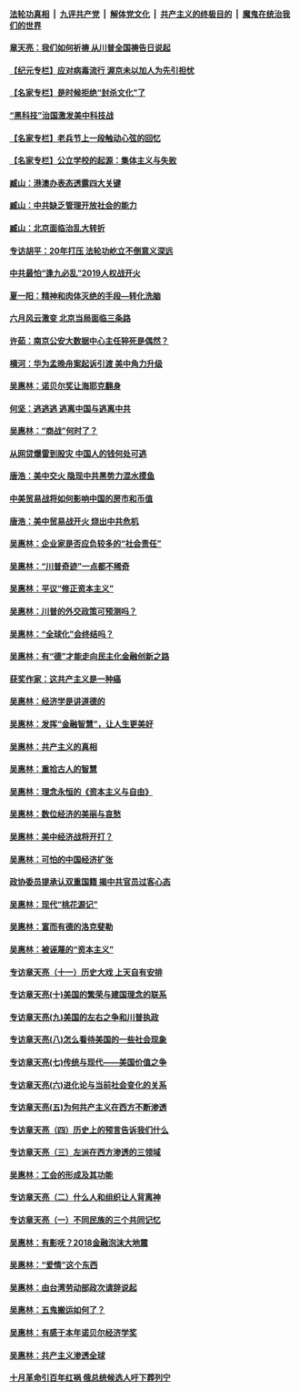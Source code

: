 

####  [法轮功真相](../../../../basic/blob/master/README.md?t=06290931) &nbsp;|&nbsp; [九评共产党](../../../../9ping.md/blob/master/README.md?t=06290931) &nbsp;|&nbsp; [解体党文化](../../../../jtdwh.md/blob/master/README.md?t=06290931)  &nbsp;|&nbsp; [共产主义的终极目的](../../../../gczydzjmd.md/blob/master/README.md?t=06290931) &nbsp;|&nbsp; [魔鬼在统治我们的世界](../../../../mgztzwmdsj.md/blob/master/README.md?t=06290931) 

#### [章天亮：我们如何祈祷 从川普全国祷告日说起](../pages/nsc423/n11944627.md?t=06290931) 

#### [【纪元专栏】应对病毒流行 渥京未以加人为先引担忧](../pages/nsc423/n11875714.md?t=06290931) 

#### [【名家专栏】是时候拒绝“封杀文化”了](../pages/nsc423/n11814093.md?t=06290931) 

#### [“黑科技”治国激发美中科技战](../pages/nsc423/n11638056.md?t=06290931) 

#### [【名家专栏】老兵节上一段触动心弦的回忆](../pages/nsc423/n11646016.md?t=06290931) 

#### [【名家专栏】公立学校的起源：集体主义与失败](../pages/nsc423/n11601833.md?t=06290931) 

#### [臧山：港澳办表态透露四大关键](../pages/nsc423/n11421628.md?t=06290931) 

#### [臧山：中共缺乏管理开放社会的能力](../pages/nsc423/n11407457.md?t=06290931) 

#### [臧山：北京面临治乱大转折](../pages/nsc423/n11406895.md?t=06290931) 

#### [专访胡平：20年打压 法轮功屹立不倒意义深远](../pages/nsc423/n11398800.md?t=06290931) 

#### [中共最怕“逢九必乱”2019人权战开火](../pages/nsc423/n11385248.md?t=06290931) 

#### [夏一阳：精神和肉体灭绝的手段—转化洗脑](../pages/nsc423/n11368250.md?t=06290931) 

#### [六月风云激变 北京当局面临三条路](../pages/nsc423/n11313668.md?t=06290931) 

#### [许茹：南京公安大数据中心主任猝死是偶然？](../pages/nsc423/n11064744.md?t=06290931) 

#### [横河：华为孟晚舟案起诉引渡 美中角力升级](../pages/nsc423/n11027230.md?t=06290931) 

#### [吴惠林：诺贝尔奖让海耶克翻身](../pages/nsc423/n10890049.md?t=06290931) 

#### [何坚：逃逃逃 逃离中国与逃离中共](../pages/nsc423/n10592891.md?t=06290931) 

#### [吴惠林：“商战”何时了？](../pages/nsc423/n10573558.md?t=06290931) 

#### [从网贷爆雷到股灾 中国人的钱何处可逃](../pages/nsc423/n10572800.md?t=06290931) 

#### [唐浩：美中交火 隐现中共黑势力混水摸鱼](../pages/nsc423/n10544040.md?t=06290931) 

#### [中美贸易战将如何影响中国的房市和币值](../pages/nsc423/n10543697.md?t=06290931) 

#### [唐浩：美中贸易战开火 烧出中共危机](../pages/nsc423/n10540126.md?t=06290931) 

#### [吴惠林：企业家是否应负较多的“社会责任”](../pages/nsc423/n10535022.md?t=06290931) 

#### [吴惠林：“川普奇迹”一点都不稀奇](../pages/nsc423/n10512808.md?t=06290931) 

#### [吴惠林：平议“修正资本主义”](../pages/nsc423/n10495724.md?t=06290931) 

#### [吴惠林：川普的外交政策可预测吗？](../pages/nsc423/n10462387.md?t=06290931) 

#### [吴惠林：“全球化”会终结吗？](../pages/nsc423/n10452838.md?t=06290931) 

#### [吴惠林：有“德”才能走向民主化金融创新之路](../pages/nsc423/n10432292.md?t=06290931) 

#### [获奖作家：这共产主义是一种癌](../pages/nsc423/n10431541.md?t=06290931) 

#### [吴惠林：经济学是讲道德的](../pages/nsc423/n10398014.md?t=06290931) 

#### [吴惠林：发挥“金融智慧”，让人生更美好](../pages/nsc423/n10375019.md?t=06290931) 

#### [吴惠林：共产主义的真相](../pages/nsc423/n10351394.md?t=06290931) 

#### [吴惠林：重拾古人的智慧](../pages/nsc423/n10337691.md?t=06290931) 

#### [吴惠林：理念永恒的《资本主义与自由》](../pages/nsc423/n10316274.md?t=06290931) 

#### [吴惠林：数位经济的美丽与哀愁](../pages/nsc423/n10292946.md?t=06290931) 

#### [吴惠林：美中经济战将开打？](../pages/nsc423/n10258825.md?t=06290931) 

#### [吴惠林：可怕的中国经济扩张](../pages/nsc423/n10219147.md?t=06290931) 

#### [政协委员提承认双重国籍 揭中共官员过客心态](../pages/nsc423/n10208809.md?t=06290931) 

#### [吴惠林：现代“桃花源记”](../pages/nsc423/n10185234.md?t=06290931) 

#### [吴惠林：富而有德的洛克斐勒](../pages/nsc423/n10142264.md?t=06290931) 

#### [吴惠林：被诬蔑的“资本主义”](../pages/nsc423/n10124816.md?t=06290931) 

#### [专访章天亮（十一）历史大戏 上天自有安排](../pages/nsc423/n10094905.md?t=06290931) 

#### [专访章天亮(十)美国的繁荣与建国理念的联系](../pages/nsc423/n10094899.md?t=06290931) 

#### [专访章天亮(九)美国的左右之争和川普执政](../pages/nsc423/n10094889.md?t=06290931) 

#### [专访章天亮(八)怎么看待美国的一些社会现象](../pages/nsc423/n10094857.md?t=06290931) 

#### [专访章天亮(七)传统与现代——美国价值之争](../pages/nsc423/n10093140.md?t=06290931) 

#### [专访章天亮(六)进化论与当前社会变化的关系](../pages/nsc423/n10092036.md?t=06290931) 

#### [专访章天亮(五)为何共产主义在西方不断渗透](../pages/nsc423/n10083620.md?t=06290931) 

#### [专访章天亮（四）历史上的预言告诉我们什么](../pages/nsc423/n10083606.md?t=06290931) 

#### [专访章天亮（三）左派在西方渗透的三领域](../pages/nsc423/n10081115.md?t=06290931) 

#### [吴惠林：工会的形成及其功能](../pages/nsc423/n10080633.md?t=06290931) 

#### [专访章天亮（二）什么人和组织让人背离神](../pages/nsc423/n10076637.md?t=06290931) 

#### [专访章天亮（一）不同民族的三个共同记忆](../pages/nsc423/n10074188.md?t=06290931) 

#### [吴惠林：有影呒？2018金融泡沫大地震](../pages/nsc423/n10040534.md?t=06290931) 

#### [吴惠林：“爱情”这个东西](../pages/nsc423/n10019423.md?t=06290931) 

#### [吴惠林：由台湾劳动部政次请辞说起](../pages/nsc423/n9979679.md?t=06290931) 

#### [吴惠林：五鬼搬运如何了？](../pages/nsc423/n9925338.md?t=06290931) 

#### [吴惠林：有感于本年诺贝尔经济学奖](../pages/nsc423/n9871883.md?t=06290931) 

#### [吴惠林：共产主义渗透全球](../pages/nsc423/n9812748.md?t=06290931) 

#### [十月革命引百年红祸 俄总统候选人吁下葬列宁](../pages/nsc423/n9810182.md?t=06290931) 

